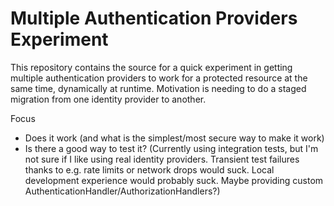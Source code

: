 # Multiple Authentication Providers Experiment

This repository contains the source for a quick experiment in getting
multiple authentication providers to work for a protected resource at
the same time, dynamically at runtime. Motivation is needing to do a
staged migration from one identity provider to another.

Focus

* Does it work (and what is the simplest/most secure way to make it work)
* Is there a good way to test it? (Currently using integration tests,
but I'm not sure if I like using real identity providers. Transient
test failures thanks to e.g. rate limits or network drops would suck.
Local development experience would probably suck. Maybe providing
custom AuthenticationHandler/AuthorizationHandlers?)
